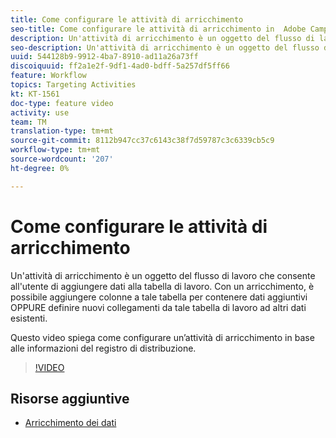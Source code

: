 ```yaml
---
title: Come configurare le attività di arricchimento
seo-title: Come configurare le attività di arricchimento in  Adobe Campaign Classic
description: Un'attività di arricchimento è un oggetto del flusso di lavoro che consente all'utente di aggiungere dati alla tabella di lavoro. Con un arricchimento, è possibile aggiungere colonne a tale tabella per contenere dati aggiuntivi OPPURE definire nuovi collegamenti da tale tabella di lavoro ad altri dati esistenti.  Questo video spiega come configurare un’attività di arricchimento in base alle informazioni del registro di distribuzione.
seo-description: Un'attività di arricchimento è un oggetto del flusso di lavoro che consente all'utente di aggiungere dati alla tabella di lavoro. Con un arricchimento, è possibile aggiungere colonne a tale tabella per contenere dati aggiuntivi OPPURE definire nuovi collegamenti da tale tabella di lavoro ad altri dati esistenti.   Questo video spiega come configurare un’attività di arricchimento in base alle informazioni del registro di distribuzione.
uuid: 544128b9-9912-4ba7-8910-ad11a26a73ff
discoiquuid: ff2a1e2f-9df1-4ad0-bdff-5a257df5ff66
feature: Workflow
topics: Targeting Activities
kt: KT-1561
doc-type: feature video
activity: use
team: TM
translation-type: tm+mt
source-git-commit: 8112b947cc37c6143c38f7d59787c3c6339cb5c9
workflow-type: tm+mt
source-wordcount: '207'
ht-degree: 0%

---
```



# Come configurare le attività di arricchimento

Un&#39;attività di arricchimento è un oggetto del flusso di lavoro che consente all&#39;utente di aggiungere dati alla tabella di lavoro. Con un arricchimento, è possibile aggiungere colonne a tale tabella per contenere dati aggiuntivi OPPURE definire nuovi collegamenti da tale tabella di lavoro ad altri dati esistenti.

Questo video spiega come configurare un’attività di arricchimento in base alle informazioni del registro di distribuzione.

>[!VIDEO](https://video.tv.adobe.com/v/25193?quality=12)

## Risorse aggiuntive

- [Arricchimento dei dati](https://docs.adobe.com/content/help/en/campaign-classic/using/automating-with-workflows/use-cases/enriching-data.html)
